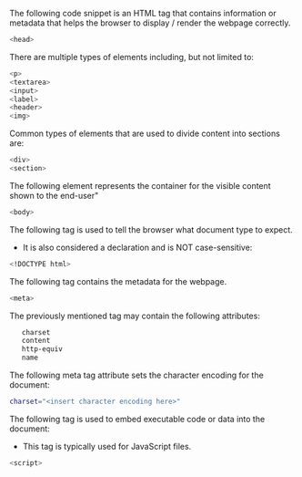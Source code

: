 The following code snippet is an HTML tag that contains information or metadata that helps the browser to display / render the webpage correctly.

```bash
<head>
```

There are multiple types of elements including, but not limited to:

```bash
<p>
<textarea>
<input>
<label>
<header>
<img>
```

Common types of elements that are used to divide content into sections are:

```bash
<div>
<section>
```

The following element represents the container for the visible content shown to the end-user"

```bash
<body>

```

The following tag is used to tell the browser what document type to expect.  

- It is also considered a declaration and is NOT case-sensitive:

```bash
<!DOCTYPE html>
```

The following tag contains the metadata for the webpage.  

```bash
<meta>
```

The previously mentioned tag may contain the following attributes:

```bash
   charset
   content
   http-equiv
   name
```

The following meta tag attribute sets the character encoding for the document:

```bash
charset="<insert character encoding here>"
```

The following tag is used to embed executable code or data into the document:

- This tag is typically used for JavaScript files.

```bash
<script>
```



